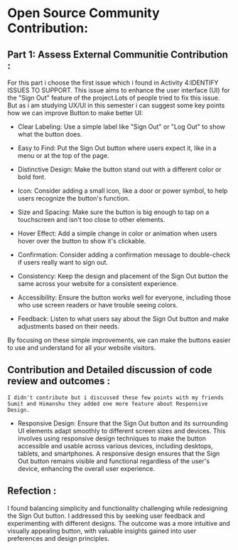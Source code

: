 # Open Source Community Contribution:
## Part 1: Assess External Communitie Contribution :
  For this part i choose the first issue which i found in Activity 4:IDENTIFY ISSUES TO SUPPORT. This issue aims to enhance the user interface (UI) for the "Sign Out" feature of the project.Lots of people tried to fix this issue. But as i am studying UX/UI in this semester i can suggest some key points how we can improve Button to make better UI:
  
  - Clear Labeling: Use a simple label like "Sign Out" or "Log Out" to show what the button does.

  - Easy to Find: Put the Sign Out button where users expect it, like in a menu or at the top of the page.

  - Distinctive Design: Make the button stand out with a different color or bold font.

  - Icon: Consider adding a small icon, like a door or power symbol, to help users recognize the button's function.

  - Size and Spacing: Make sure the button is big enough to tap on a touchscreen and isn't too close to other elements.

  - Hover Effect: Add a simple change in color or animation when users hover over the button to show it's clickable.

  - Confirmation: Consider adding a confirmation message to double-check if users really want to sign out.

  - Consistency: Keep the design and placement of the Sign Out button the same across your website for a consistent experience.

  - Accessibility: Ensure the button works well for everyone, including those who use screen readers or have trouble seeing colors.

  - Feedback: Listen to what users say about the Sign Out button and make adjustments based on their needs.

  By focusing on these simple improvements, we can make the buttons easier to use and understand for all your website visitors.


## Contribution and Detailed discussion of code review and outcomes : 
    I didn't contribute but i discussed these few points with my friends Sumit and Himanshu they added one more feature about Responsive Design.
  - Responsive Design: Ensure that the Sign Out button and its surrounding UI elements adapt smoothly to different screen sizes and devices.
    This involves using responsive design techniques to make the button accessible and usable across various devices, including desktops, tablets, and smartphones.
    A responsive design ensures that the Sign Out button remains visible and functional regardless of the user's device, enhancing the overall user experience.

## Refection :
   I found balancing simplicity and functionality challenging while redesigning the Sign Out button. I addressed this by seeking user feedback and experimenting with different designs. The outcome was a more intuitive and visually appealing button, with valuable insights gained into user preferences and design principles.







 
